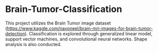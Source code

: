 # Brain-Tumor-Classification

This project utilizes the Brain Tumor image dataset (https://www.kaggle.com/navoneel/brain-mri-images-for-brain-tumor-detection). Classification is explored through generalized linear model, support vector machines, and convolutional neural networks. Shape analysis is also conducted.
